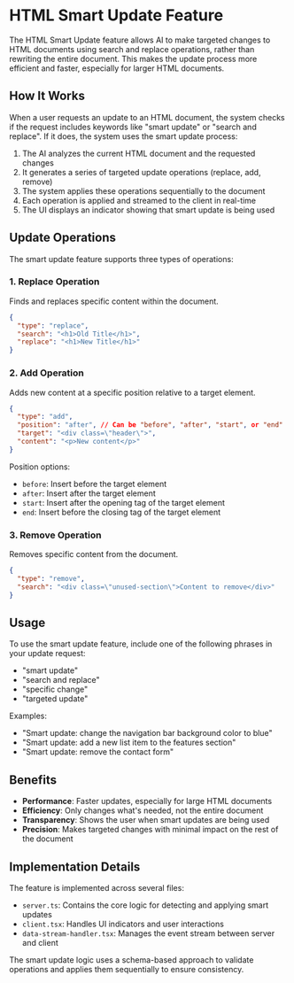 # HTML Smart Update Feature

The HTML Smart Update feature allows AI to make targeted changes to HTML documents using search and replace operations, rather than rewriting the entire document. This makes the update process more efficient and faster, especially for larger HTML documents.

## How It Works

When a user requests an update to an HTML document, the system checks if the request includes keywords like "smart update" or "search and replace". If it does, the system uses the smart update process:

1. The AI analyzes the current HTML document and the requested changes
2. It generates a series of targeted update operations (replace, add, remove)
3. The system applies these operations sequentially to the document
4. Each operation is applied and streamed to the client in real-time
5. The UI displays an indicator showing that smart update is being used

## Update Operations

The smart update feature supports three types of operations:

### 1. Replace Operation

Finds and replaces specific content within the document.

```json
{
  "type": "replace",
  "search": "<h1>Old Title</h1>",
  "replace": "<h1>New Title</h1>"
}
```

### 2. Add Operation

Adds new content at a specific position relative to a target element.

```json
{
  "type": "add",
  "position": "after", // Can be "before", "after", "start", or "end"
  "target": "<div class=\"header\">",
  "content": "<p>New content</p>"
}
```

Position options:
- `before`: Insert before the target element
- `after`: Insert after the target element
- `start`: Insert after the opening tag of the target element
- `end`: Insert before the closing tag of the target element

### 3. Remove Operation

Removes specific content from the document.

```json
{
  "type": "remove",
  "search": "<div class=\"unused-section\">Content to remove</div>"
}
```

## Usage

To use the smart update feature, include one of the following phrases in your update request:
- "smart update"
- "search and replace"
- "specific change"
- "targeted update"

Examples:
- "Smart update: change the navigation bar background color to blue"
- "Smart update: add a new list item to the features section"
- "Smart update: remove the contact form"

## Benefits

- **Performance**: Faster updates, especially for large HTML documents
- **Efficiency**: Only changes what's needed, not the entire document
- **Transparency**: Shows the user when smart updates are being used
- **Precision**: Makes targeted changes with minimal impact on the rest of the document

## Implementation Details

The feature is implemented across several files:
- `server.ts`: Contains the core logic for detecting and applying smart updates
- `client.tsx`: Handles UI indicators and user interactions
- `data-stream-handler.tsx`: Manages the event stream between server and client

The smart update logic uses a schema-based approach to validate operations and applies them sequentially to ensure consistency.
